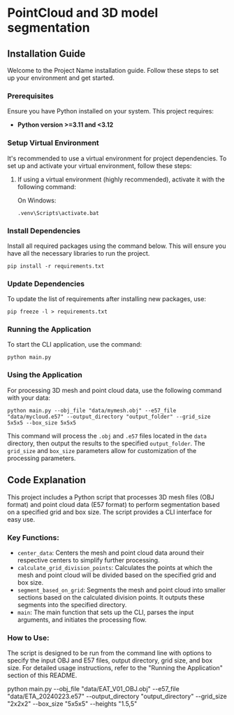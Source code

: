 # PointCloud and 3D model segmentation

## Installation Guide

Welcome to the Project Name installation guide. Follow these steps to set up your environment and get started.

### Prerequisites

Ensure you have Python installed on your system. This project requires:
- **Python version >=3.11 and <3.12**

### Setup Virtual Environment

It's recommended to use a virtual environment for project dependencies. To set up and activate your virtual environment, follow these steps:

1. If using a virtual environment (highly recommended), activate it with the following command:

   On Windows:
   ```
   .venv\Scripts\activate.bat
   ```

### Install Dependencies

Install all required packages using the command below. This will ensure you have all the necessary libraries to run the project.

```
pip install -r requirements.txt
```

### Update Dependencies

To update the list of requirements after installing new packages, use:

```
pip freeze -l > requirements.txt
```

### Running the Application

To start the CLI application, use the command:

```
python main.py
```

### Using the Application

For processing 3D mesh and point cloud data, use the following command with your data:

```
python main.py --obj_file "data/mymesh.obj" --e57_file "data/mycloud.e57" --output_directory "output_folder" --grid_size 5x5x5 --box_size 5x5x5
```

This command will process the `.obj` and `.e57` files located in the `data` directory, then output the results to the specified `output_folder`. The `grid_size` and `box_size` parameters allow for customization of the processing parameters.


## Code Explanation

This project includes a Python script that processes 3D mesh files (OBJ format) and point cloud data (E57 format) to perform segmentation based on a specified grid and box size. The script provides a CLI interface for easy use.

### Key Functions:

- `center_data`: Centers the mesh and point cloud data around their respective centers to simplify further processing.
- `calculate_grid_division_points`: Calculates the points at which the mesh and point cloud will be divided based on the specified grid and box size.
- `segment_based_on_grid`: Segments the mesh and point cloud into smaller sections based on the calculated division points. It outputs these segments into the specified directory.
- `main`: The main function that sets up the CLI, parses the input arguments, and initiates the processing flow.

### How to Use:

The script is designed to be run from the command line with options to specify the input OBJ and E57 files, output directory, grid size, and box size. For detailed usage instructions, refer to the "Running the Application" section of this README.


python main.py --obj_file "data/EAT_V01_OBJ.obj" --e57_file "data/ETA_20240223.e57" --output_directory "output_directory" --grid_size "2x2x2" --box_size "5x5x5" --heights "1.5,5"